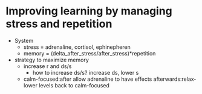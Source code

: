 # Improving learning by managing stress and repetition
* System
  * stress = adrenaline, cortisol, ephinepheren
  * memory = (delta_after_stress/after_stress)*repetition
* strategy to maximize memory 
  * increase r and ds/s
      * how to increase ds/s? increase ds, lower s
  * calm-focused:after allow adrenaline to have effects afterwards:relax-lower levels back to calm-focused

